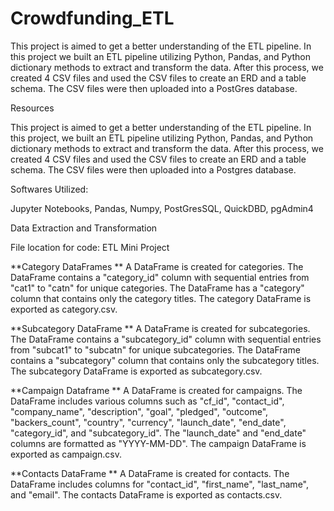 # Crowdfunding_ETL

This project is aimed to get a better understanding of the ETL pipeline. In this project we built an ETL pipeline utilizing Python, Pandas, and Python dictionary methods to extract and transform the data. After this process, we created 4 CSV files and used the CSV files to create an ERD and a table schema. The CSV files were then uploaded into a PostGres database.

Resources

This project is aimed to get a better understanding of the ETL pipeline. In this project, we built an ETL pipeline utilizing Python, Pandas, and Python dictionary methods to extract and transform the data. After this process, we created 4 CSV files and used the CSV files to create an ERD and a table schema. The CSV files were then uploaded into a Postgres database.

Softwares Utilized:

Jupyter Notebooks, Pandas, Numpy, PostGresSQL, QuickDBD, pgAdmin4

Data Extraction and Transformation

File location for code: ETL Mini Project

**Category DataFrames 
**
A DataFrame is created for categories.
The DataFrame contains a "category_id" column with sequential entries from "cat1" to "catn" for unique categories.
The DataFrame has a "category" column that contains only the category titles.
The category DataFrame is exported as category.csv.

**Subcategory DataFrame 
**
A DataFrame is created for subcategories.
The DataFrame contains a "subcategory_id" column with sequential entries from "subcat1" to "subcatn" for unique subcategories.
The DataFrame contains a "subcategory" column that contains only the subcategory titles.
The subcategory DataFrame is exported as subcategory.csv.

**Campaign Dataframe 
**
A DataFrame is created for campaigns.
The DataFrame includes various columns such as "cf_id", "contact_id", "company_name", "description", "goal", "pledged", "outcome", "backers_count", "country", "currency", "launch_date", "end_date", "category_id", and "subcategory_id".
The "launch_date" and "end_date" columns are formatted as "YYYY-MM-DD".
The campaign DataFrame is exported as campaign.csv.

**Contacts DataFrame
**
A DataFrame is created for contacts.
The DataFrame includes columns for "contact_id", "first_name", "last_name", and "email".
The contacts DataFrame is exported as contacts.csv.
